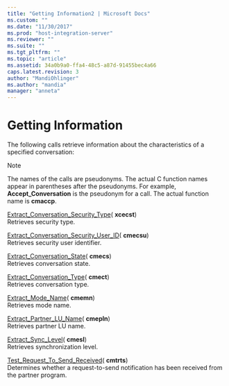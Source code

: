 ```yaml
---
title: "Getting Information2 | Microsoft Docs"
ms.custom: ""
ms.date: "11/30/2017"
ms.prod: "host-integration-server"
ms.reviewer: ""
ms.suite: ""
ms.tgt_pltfrm: ""
ms.topic: "article"
ms.assetid: 34a0b9a0-ffa4-48c5-a87d-91455bec4a66
caps.latest.revision: 3
author: "MandiOhlinger"
ms.author: "mandia"
manager: "anneta"
---
```

# Getting Information
The following calls retrieve information about the characteristics of a specified conversation:  
  
> [!NOTE]
>  The names of the calls are pseudonyms. The actual C function names appear in parentheses after the pseudonyms. For example, **Accept_Conversation** is the pseudonym for a call. The actual function name is **cmaccp**.  
  
 [Extract_Conversation_Security_Type](../HIS2010/extract-conversation-security-type-cpi-c-1.md)( **xcecst**)  
 Retrieves security type.  
  
 [Extract_Conversation_Security_User_ID](../HIS2010/extract-conversation-security-user-id-cpi-c-2.md)( **cmecsu**)  
 Retrieves security user identifier.  
  
 [Extract_Conversation_State](../HIS2010/extract-conversation-state-cpi-c-1.md)( **cmecs**)  
 Retrieves conversation state.  
  
 [Extract_Conversation_Type](../HIS2010/extract-conversation-type-cpi-c-1.md)( **cmect**)  
 Retrieves conversation type.  
  
 [Extract_Mode_Name](../HIS2010/extract-mode-name-cpi-c-2.md)( **cmemn**)  
 Retrieves mode name.  
  
 [Extract_Partner_LU_Name](../HIS2010/extract-partner-lu-name-cpi-c-2.md)( **cmepln**)  
 Retrieves partner LU name.  
  
 [Extract_Sync_Level](../HIS2010/extract-sync-level-cpi-c-2.md)( **cmesl**)  
 Retrieves synchronization level.  
  
 [Test_Request_To_Send_Received](../HIS2010/test-request-to-send-received-cpi-c-2.md)( **cmtrts**)  
 Determines whether a request-to-send notification has been received from the partner program.